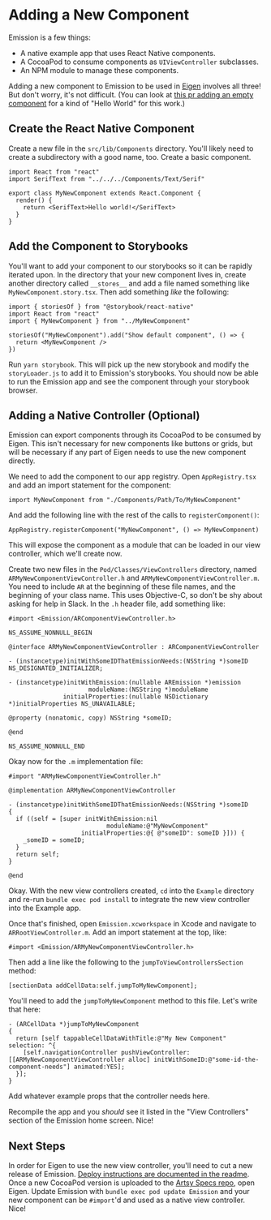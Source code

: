 # Adding a New Component

Emission is a few things:

* A native example app that uses React Native components.
* A CocoaPod to consume components as `UIViewController` subclasses.
* An NPM module to manage these components.

Adding a new component to Emission to be used in [Eigen][] involves all three! But don't worry, it's not difficult. (You can look at [this pr adding an empty component][pr] for a kind of "Hello World" for this work.)

## Create the React Native Component

Create a new file in the `src/lib/Components` directory. You'll likely need to create a subdirectory with a good name, too. Create a basic component.

```tsx
import React from "react"
import SerifText from "../../../Components/Text/Serif"

export class MyNewComponent extends React.Component {
  render() {
    return <SerifText>Hello world!</SerifText>
  }
}
```

## Add the Component to Storybooks

You'll want to add your component to our storybooks so it can be rapidly iterated upon. In the directory that your new component lives in, create another directory called `__stores__` and add a file named something like `MyNewComponent.story.tsx`. Then add something _like_ the following:

```tsx
import { storiesOf } from "@storybook/react-native"
import React from "react"
import { MyNewComponent } from "../MyNewComponent"

storiesOf("MyNewComponent").add("Show default component", () => {
  return <MyNewComponent />
})
```

Run `yarn storybook`. This will pick up the new storybook and modify the `storyLoader.js` to add it to Emission's storybooks. You should now be able to run the Emission app and see the component through your storybook browser.

## Adding a Native Controller (Optional)

Emission can export components through its CocoaPod to be consumed by Eigen. This isn't necessary for new components like buttons or grids, but will be necessary if any part of Eigen needs to use the new component directly.

We need to add the component to our app registry. Open `AppRegistry.tsx` and add an import statement for the component:

```tsx
import MyNewComponent from "./Components/Path/To/MyNewComponent"
```

And add the following line with the rest of the calls to `registerComponent()`:

```tsx
AppRegistry.registerComponent("MyNewComponent", () => MyNewComponent)
```

This will expose the component as a module that can be loaded in our view controller, which we'll create now.

Create two new files in the `Pod/Classes/ViewControllers` directory, named `ARMyNewComponentViewController.h` and `ARMyNewComponentViewController.m`. You need to include `AR` at the beginning of these file names, and the beginning of your class name. This uses Objective-C, so don't be shy about asking for help in Slack. In the `.h` header file, add something like:

```objc
#import <Emission/ARComponentViewController.h>

NS_ASSUME_NONNULL_BEGIN

@interface ARMyNewComponentViewController : ARComponentViewController

- (instancetype)initWithSomeIDThatEmissionNeeds:(NSString *)someID NS_DESIGNATED_INITIALIZER;

- (instancetype)initWithEmission:(nullable AREmission *)emission
                      moduleName:(NSString *)moduleName
               initialProperties:(nullable NSDictionary *)initialProperties NS_UNAVAILABLE;

@property (nonatomic, copy) NSString *someID;

@end

NS_ASSUME_NONNULL_END
```

Okay now for the `.m` implementation file:

```objc
#import "ARMyNewComponentViewController.h"

@implementation ARMyNewComponentViewController

- (instancetype)initWithSomeIDThatEmissionNeeds:(NSString *)someID
{
  if ((self = [super initWithEmission:nil
                           moduleName:@"MyNewComponent"
                    initialProperties:@{ @"someID": someID }])) {
    _someID = someID;
  }
  return self;
}

@end
```

Okay. With the new view controllers created, `cd` into the `Example` directory and re-run `bundle exec pod install` to integrate the new view controller into the Example app.

Once that's finished, open `Emission.xcworkspace` in Xcode and navigate to `ARRootViewController.m`. Add an import statement at the top, like:

```objc
#import <Emission/ARMyNewComponentViewController.h>
```

Then add a line like the following to the `jumpToViewControllersSection` method:

```objc
[sectionData addCellData:self.jumpToMyNewComponent];
```

You'll need to add the `jumpToMyNewComponent` method to this file. Let's write that here:

```objc
- (ARCellData *)jumpToMyNewComponent
{
  return [self tappableCellDataWithTitle:@"My New Component" selection: ^{
    [self.navigationController pushViewController:[[ARMyNewComponentViewController alloc] initWithSomeID:@"some-id-the-component-needs"] animated:YES];
  }];
}
```

Add whatever example props that the controller needs here.

Recompile the app and you _should_ see it listed in the "View Controllers" section of the Emission home screen. Nice!

## Next Steps

In order for Eigen to use the new view controller, you'll need to cut a new release of Emission. [Deploy instructions are documented in the readme][deploy]. Once a new CocoaPod version is uploaded to the [Artsy Specs repo][specs], open Eigen. Update Emission with `bundle exec pod update Emission` and your new component can be `#import`'d and used as a native view controller. Nice!

[eigen]: https://github.com/artsy/eigen
[pr]: https://github.com/artsy/emission/pull/1003
[deploy]: https://github.com/artsy/emission#deployment
[specs]: https://github.com/artsy/Specs
